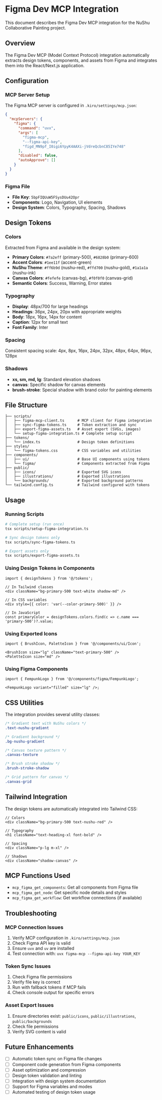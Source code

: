 # Figma Dev MCP Integration

This document describes the Figma Dev MCP integration for the NuShu Collaborative Painting project.

## Overview

The Figma Dev MCP (Model Context Protocol) integration automatically extracts design tokens, components, and assets from Figma and integrates them into the React/Next.js application.

## Configuration

### MCP Server Setup

The Figma MCP server is configured in `.kiro/settings/mcp.json`:

```json
{
  "mcpServers": {
    "figma": {
      "command": "uvx",
      "args": [
        "figma-mcp",
        "--figma-api-key",
        "figd_MN9pf_I0igi6YpyK4AAXi-jVdreQcbnC85IYe748"
      ],
      "disabled": false,
      "autoApprove": []
    }
  }
}
```

### Figma File

- **File Key**: `5bpFIQUuW5FSysDUu42Opr`
- **Components**: Logo, Navigation, UI elements
- **Design System**: Colors, Typography, Spacing, Shadows

## Design Tokens

### Colors

Extracted from Figma and available in the design system:

- **Primary Colors**: `#7a2eff` (primary-500), `#6828b0` (primary-600)
- **Accent Colors**: `#1ee11f` (accent-green)
- **NuShu Theme**: `#ff6b9d` (nushu-red), `#ffd700` (nushu-gold), `#1a1a1a` (nushu-ink)
- **Canvas Colors**: `#fefefe` (canvas-bg), `#f0f0f0` (canvas-grid)
- **Semantic Colors**: Success, Warning, Error states

### Typography

- **Display**: 48px/700 for large headings
- **Headings**: 36px, 24px, 20px with appropriate weights
- **Body**: 18px, 16px, 14px for content
- **Caption**: 12px for small text
- **Font Family**: Inter

### Spacing

Consistent spacing scale: 4px, 8px, 16px, 24px, 32px, 48px, 64px, 96px, 128px

### Shadows

- **xs, sm, md, lg**: Standard elevation shadows
- **canvas**: Specific shadow for canvas elements
- **brush-stroke**: Special shadow with brand color for painting elements

## File Structure

```
├── scripts/
│   ├── figma-mcp-client.ts      # MCP client for Figma integration
│   ├── sync-figma-tokens.ts     # Token extraction and sync
│   ├── export-figma-assets.ts   # Asset export (SVGs, images)
│   └── setup-figma-integration.ts # Complete setup script
├── tokens/
│   └── index.ts                 # Design token definitions
├── styles/
│   └── figma-tokens.css         # CSS variables and utilities
├── components/
│   ├── ui/                      # Base UI components using tokens
│   └── figma/                   # Components extracted from Figma
├── public/
│   ├── icons/                   # Exported SVG icons
│   ├── illustrations/           # Exported illustrations
│   └── backgrounds/             # Exported background patterns
└── tailwind.config.ts           # Tailwind configured with tokens
```

## Usage

### Running Scripts

```bash
# Complete setup (run once)
tsx scripts/setup-figma-integration.ts

# Sync design tokens only
tsx scripts/sync-figma-tokens.ts

# Export assets only
tsx scripts/export-figma-assets.ts
```

### Using Design Tokens in Components

```tsx
import { designTokens } from '@/tokens';

// In Tailwind classes
<div className="bg-primary-500 text-white shadow-md" />

// In CSS variables
<div style={{ color: 'var(--color-primary-500)' }} />

// In JavaScript
const primaryColor = designTokens.colors.find(c => c.name === 'primary-500')?.value;
```

### Using Exported Icons

```tsx
import { BrushIcon, PaletteIcon } from '@/components/ui/Icon';

<BrushIcon size="lg" className="text-primary-500" />
<PaletteIcon size="md" />
```

### Using Figma Components

```tsx
import { FempunkLogo } from '@/components/figma/FempunkLogo';

<FempunkLogo variant="filled" size="lg" />;
```

## CSS Utilities

The integration provides several utility classes:

```css
/* Gradient text with NuShu colors */
.text-nushu-gradient

/* Gradient background */
.bg-nushu-gradient

/* Canvas texture pattern */
.canvas-texture

/* Brush stroke shadow */
.brush-stroke-shadow

/* Grid pattern for canvas */
.canvas-grid
```

## Tailwind Integration

The design tokens are automatically integrated into Tailwind CSS:

```tsx
// Colors
<div className="bg-primary-500 text-nushu-red" />

// Typography
<h1 className="text-heading-xl font-bold" />

// Spacing
<div className="p-lg m-xl" />

// Shadows
<div className="shadow-canvas" />
```

## MCP Functions Used

- `mcp_figma_get_components`: Get all components from Figma file
- `mcp_figma_get_node`: Get specific node details and styles
- `mcp_figma_get_workflow`: Get workflow connections (if available)

## Troubleshooting

### MCP Connection Issues

1. Verify MCP configuration in `.kiro/settings/mcp.json`
2. Check Figma API key is valid
3. Ensure `uvx` and `uv` are installed
4. Test connection with: `uvx figma-mcp --figma-api-key YOUR_KEY`

### Token Sync Issues

1. Check Figma file permissions
2. Verify file key is correct
3. Run with fallback tokens if MCP fails
4. Check console output for specific errors

### Asset Export Issues

1. Ensure directories exist: `public/icons`, `public/illustrations`, `public/backgrounds`
2. Check file permissions
3. Verify SVG content is valid

## Future Enhancements

- [ ] Automatic token sync on Figma file changes
- [ ] Component code generation from Figma components
- [ ] Asset optimization and compression
- [ ] Design token validation and linting
- [ ] Integration with design system documentation
- [ ] Support for Figma variables and modes
- [ ] Automated testing of design token usage
